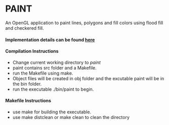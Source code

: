 <h1> PAINT </h1>
An OpenGL application to paint lines, polygons and fill colors using flood fill and checkered fill.

<h4> Implementation details can be found <a href="http://shivamh71.github.io/Paint/"> here </a></h4>

<h4> Compilation Instructions </h4>
<ul>
<li> Change current working directory to <i>paint</i></li>
<li>paint contains src folder and a Makefile.</li>
<li>run the Makefile using make.</li>
<li>Object files will be created in obj folder and the excutable paint will be in the bin folder.</li>
<li>run the executable ./bin/paint to begin.</li>
</ul>

<h4> Makefile Instructions </h4>
<ul>
<li>use make for building the executable.</li>
<li>use make distclean or make clean to clean the directory</li>
</ul>
